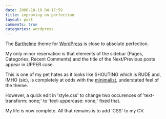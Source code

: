 ```yaml
---
date: 2006-10-10 04:17:59
title: improving on perfection
layout: post
comments: true
categories: wordpress
---
```

The [Barthelme](http://www.plaintxt.org/themes/barthelme/) theme for
[WordPress](http://wordpress.org/) is close to absolute perfection.

My only minor reservation is that elements of the sidebar (Pages,
Categories, Recent Comments) and the title of the Next/Previous posts
appear in UPPER case.

This is one of my pet hates as it looks like SHOUTING which is RUDE and,
IMHO (sic), is completely at odds with the
[minimalist](http://www.nbrightside.com/blog/2006/08/04/minimalism-begins-in-nepal/),
understated feel of the theme.

However, a quick edit in 'style.css' to change two occurences of
'text-transform: none;' to 'text-uppercase: none;' fixed that.

My life is now complete. All that remains is to add 'CSS' to my CV.
